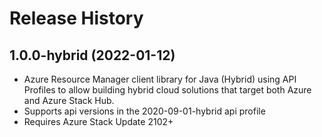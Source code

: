 # Release History

## 1.0.0-hybrid (2022-01-12)

- Azure Resource Manager client library for Java (Hybrid) using API Profiles to allow building hybrid cloud solutions
that target both Azure and Azure Stack Hub.
- Supports api versions in the 2020-09-01-hybrid api profile
- Requires Azure Stack Update 2102+
